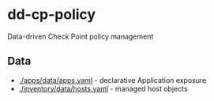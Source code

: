 # dd-cp-policy
Data-driven Check Point policy management

## Data

* [./apps/data/apps.yaml](./apps/data/apps.yaml) - declarative Application exposure
* [./inventory/data/hosts.yaml](./inventory/data/hosts.yaml) - managed host objects 
